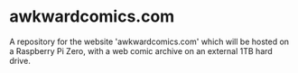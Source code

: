 # awkwardcomics.com
A repository for the website 'awkwardcomics.com' which will be hosted on a Raspberry Pi Zero, with a web comic archive on an external 1TB hard drive.
